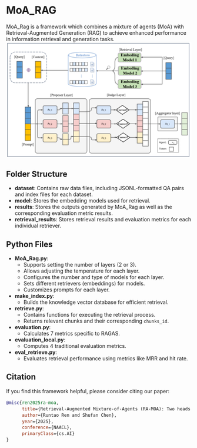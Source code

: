 # MoA_RAG
MoA_Rag is a framework which combines a mixture of agents (MoA) with Retrieval-Augmented Generation (RAG) to achieve enhanced performance in information retrieval and generation tasks.
![Framework](framework.png)
## Folder Structure
- **dataset**: Contains raw data files, including JSONL-formatted QA pairs and index files for each dataset.
- **model**: Stores the embedding models used for retrieval.
- **results**: Stores the outputs generated by MoA_Rag as well as the corresponding evaluation metric results.
- **retrieval_results**: Stores retrieval results and evaluation metrics for each individual retriever.

## Python Files
- **MoA_Rag.py**: 
    - Supports setting the number of layers (2 or 3).
    - Allows adjusting the temperature for each layer.
    - Configures the number and type of models for each layer.
    - Sets different retrievers (embeddings) for models.
    - Customizes prompts for each layer.
- **make_index.py**: 
    - Builds the knowledge vector database for efficient retrieval.
- **retrieve.py**: 
    - Contains functions for executing the retrieval process.
    - Returns relevant chunks and their corresponding `chunks_id`.
- **evaluation.py**: 
    - Calculates 7 metrics specific to RAGAS.
- **evaluation_local.py**: 
    - Computes 4 traditional evaluation metrics.
- **eval_retrieve.py**: 
    - Evaluates retrieval performance using metrics like MRR and hit rate.
## Citation
If you find this framework helpful, please consider citing our paper:

```bibtex
@misc{ren2025ra-moa,
      title={Retrieval-Augmented Mixture-of-Agents (RA-MOA): Two heads are better than one}, 
      author={Runtao Ren and Shufan Chen},
      year={2025},
      conference={NAACL},
      primaryClass={cs.AI}
}

